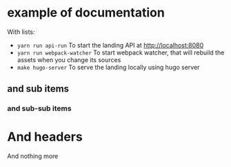 # example of documentation

With lists:

* `yarn run api-run` To start the landing API at [http://localhost:8080](http://localhost:8080)
* `yarn run webpack-watcher` To start webpack watcher, that will rebuild the assets when you change its sources
* `make hugo-server` To serve the landing locally using hugo server

## and sub items

### and sub-sub items

And headers
===

And nothing more
